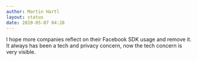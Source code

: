 ```yaml
---
author: Martin Hartl
layout: status
date: 2020-05-07 04:28
---
```

I hope more companies reflect on their Facebook SDK usage and remove it. It always has been a tech and privacy concern, now the tech concern is very visible.